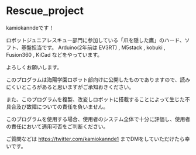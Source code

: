 # Rescue_project

kamiokanndeです！

ロボットジュニアレスキュー部門に参加している「爪を隠した鷹」のハード、ソフト、基盤担当です。
Arduino(2年前は EV3RT) , M5stack , kobuki , Fusion360 , KiCad などをやっています。

よろしくお願いします。



このプログラムは海陽学園ロボット部向けに公開したものでありますので、読みにくいところがあると思いますがご承知おきください。

また、このプログラムを複製、改変しロボットに搭載することによって生じた不具合及び故障についての責任を負いません。

このプログラムを使用する場合、使用者のシステム全体で十分に評価し、使用者の責任において適用可否をご判断ください。

ご質問などは https://twitter.com/kamiokannde1 までDMをしていただけたら幸いです。

